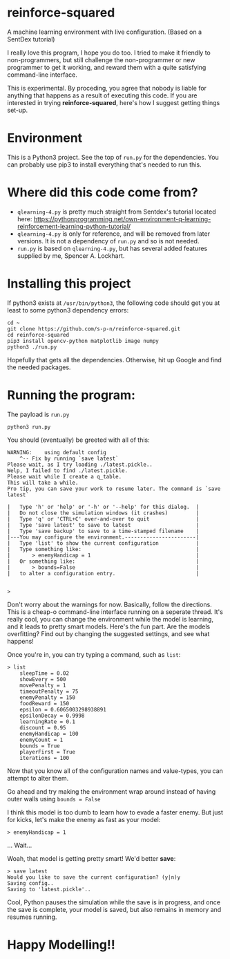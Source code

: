 # reinforce-squared
A machine learning environment with live configuration. (Based on a SentDex tutorial)

I really love this program, I hope you do too. I tried to make it friendly to non-programmers, but still challenge the non-programmer or new programmer to get it working, and reward them with a quite satisfying command-line interface.

This is experimental. By proceding, you agree that nobody is liable for anything that happens as a result of executing this code. If you are interested in trying **reinforce-squared**, here's how I suggest getting things set-up.
# Environment

This is a Python3 project. See the top of `run.py` for the dependencies. You can probably use pip3 to install everything that's needed to run this.

# Where did this code come from?
* `qlearning-4.py` is pretty much straight from Sentdex's tutorial located here: https://pythonprogramming.net/own-environment-q-learning-reinforcement-learning-python-tutorial/
* `qlearning-4.py` is only for reference, and will be removed from later versions. It is not a dependency of `run.py` and so is not needed.
* `run.py` is based on `qlearning-4.py`, but has several added features supplied by me, Spencer A. Lockhart. 

# Installing this project
If python3 exists at `/usr/bin/python3`, the following code should get you at least to some python3 dependency errors:
```
cd ~
git clone https://github.com/s-p-n/reinforce-squared.git
cd reinforce-squared
pip3 install opencv-python matplotlib image numpy
python3 ./run.py
```
Hopefully that gets all the dependencies. Otherwise, hit up Google and find the needed packages.

# Running the program:
The payload is `run.py`

```
python3 run.py
```


You should (eventually) be greeted with all of this:
```
WARNING:	using default config
	^-- Fix by running `save latest`
Please wait, as I try loading ./latest.pickle..
Welp, I failed to find ./latest.pickle.
Please wait while I create a q_table.
This will take a while.
Pro tip, you can save your work to resume later. The command is `save latest`

|   Type 'h' or 'help' or '-h' or '--help' for this dialog.  |
|   Do not close the simulation windows (it crashes)         |
|   Type 'q' or 'CTRL+C' over-and-over to quit               |
|   Type 'save latest' to save to latest                     |
|   Type 'save backup' to save to a time-stamped filename    |
|---You may configure the environment.-----------------------|
|   Type 'list' to show the current configuration            |
|   Type something like:                                     |
|       > enemyHandicap = 1                                  |
|   Or something like:                                       |
|       > bounds=False                                       |
|   to alter a configuration entry.                          |


> 
```


Don't worry about the warnings for now. Basically, follow the directions. This is a cheap-o command-line interface running on a seperate thread. It's really cool, you can change the environment while the model is learning, and it leads to pretty smart models. Here's the fun part. Are the models overfitting? Find out by changing the suggested settings, and see what happens!

Once you're in, you can try typing a command, such as `list`:
```
> list
	sleepTime = 0.02
	showEvery = 500
	movePenalty = 1
	timeoutPenalty = 75
	enemyPenalty = 150
	foodReward = 150
	epsilon = 0.6065003298938891
	epsilonDecay = 0.9998
	learningRate = 0.1
	discount = 0.95
	enemyHandicap = 100
	enemyCount = 1
	bounds = True
	playerFirst = True
	iterations = 100
```

Now that you know all of the configuration names and value-types, you can attempt to alter them.

Go ahead and try making the environment wrap around instead of having outer walls using `bounds = False`

I think this model is too dumb to learn how to evade a faster enemy. But just for kicks, let's make the enemy as fast as your model:
```
> enemyHandicap = 1
```
... Wait...

Woah, that model is getting pretty smart! We'd better **save**:
```
> save latest
Would you like to save the current configuration? (y|n)y
Saving config..
Saving to 'latest.pickle'..
```
Cool, Python pauses the simulation while the save is in progress, and once the save is complete, your model is saved, but also remains in memory and resumes running.
# Happy Modelling!!

